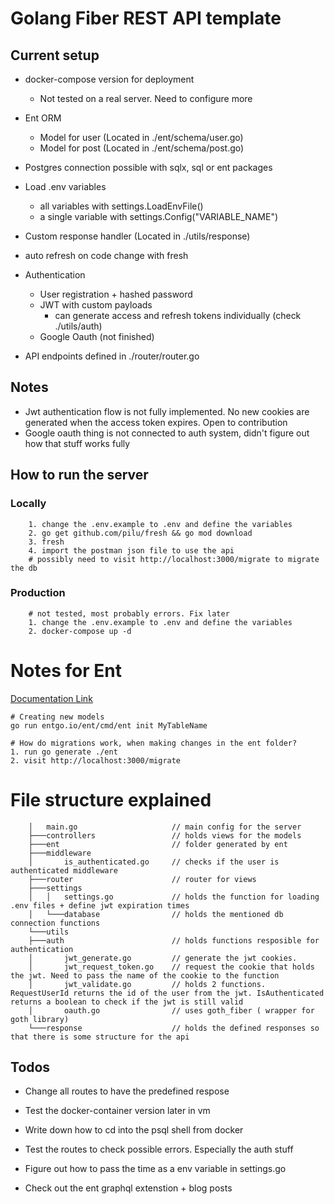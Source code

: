 # Golang Fiber REST API template

## Current setup

- docker-compose version for deployment

  - Not tested on a real server. Need to configure more

- Ent ORM
  - Model for user (Located in ./ent/schema/user.go)
  - Model for post (Located in ./ent/schema/post.go)
- Postgres connection possible with sqlx, sql or ent packages
- Load .env variables
  - all variables with settings.LoadEnvFile()
  - a single variable with settings.Config("VARIABLE_NAME")
- Custom response handler (Located in ./utils/response)
- auto refresh on code change with fresh
- Authentication
  - User registration + hashed password
  - JWT with custom payloads
    - can generate access and refresh tokens individually (check ./utils/auth)
  - Google Oauth (not finished)
- API endpoints defined in ./router/router.go

## Notes

- Jwt authentication flow is not fully implemented. No new cookies are generated when the access token expires. Open to contribution
- Google oauth thing is not connected to auth system, didn't figure out how that stuff works fully

## How to run the server

### Locally

        1. change the .env.example to .env and define the variables
        2. go get github.com/pilu/fresh && go mod download
        3. fresh
        4. import the postman json file to use the api
        # possibly need to visit http://localhost:3000/migrate to migrate the db

### Production

        # not tested, most probably errors. Fix later
        1. change the .env.example to .env and define the variables
        2. docker-compose up -d

# Notes for Ent

[Documentation Link](https://entgo.io/docs/getting-started)

    # Creating new models
    go run entgo.io/ent/cmd/ent init MyTableName

    # How do migrations work, when making changes in the ent folder?
    1. run go generate ./ent
    2. visit http://localhost:3000/migrate

# File structure explained

        │   main.go                     // main config for the server
        ├───controllers                 // holds views for the models
        ├───ent                         // folder generated by ent
        ├───middleware
        │       is_authenticated.go     // checks if the user is authenticated middleware
        ├───router                      // router for views
        ├───settings
        │   │   settings.go             // holds the function for loading .env files + define jwt expiration times
        │   └───database                // holds the mentioned db connection functions
        └───utils
        ├───auth                        // holds functions resposible for authentication
        │       jwt_generate.go         // generate the jwt cookies.
        │       jwt_request_token.go    // request the cookie that holds the jwt. Need to pass the name of the cookie to the function
        │       jwt_validate.go         // holds 2 functions. RequestUserId returns the id of the user from the jwt. IsAuthenticated returns a boolean to check if the jwt is still valid
        │       oauth.go                // uses goth_fiber ( wrapper for goth library)
        └───response                    // holds the defined responses so that there is some structure for the api

## Todos

- Change all routes to have the predefined respose

- Test the docker-container version later in vm
- Write down how to cd into the psql shell from docker
  <!-- https://stackoverflow.com/questions/27673563/how-to-get-into-psql-of-a-running-postgres-container -->
- Test the routes to check possible errors. Especially the auth stuff
- Figure out how to pass the time as a env variable in settings.go
- Check out the ent graphql extenstion + blog posts
